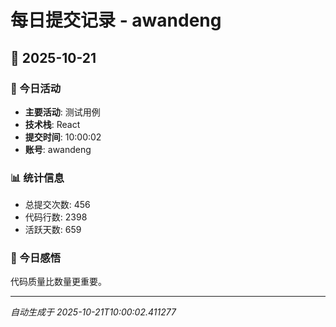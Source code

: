 # 每日提交记录 - awandeng

## 📅 2025-10-21

### 🎯 今日活动
- **主要活动**: 测试用例
- **技术栈**: React
- **提交时间**: 10:00:02
- **账号**: awandeng

### 📊 统计信息
- 总提交次数: 456
- 代码行数: 2398
- 活跃天数: 659

### 💭 今日感悟
代码质量比数量更重要。

---
*自动生成于 2025-10-21T10:00:02.411277*
